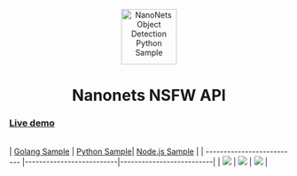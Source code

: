 <div align="center">
  <a href="https://nanonets.com/objectdetection/">
    <img src="https://nanonets.com/logo.png" alt="NanoNets Object Detection Python Sample" width="100"/>
    </a>
</div>

<h1 align="center">Nanonets NSFW API</h1>

<a href="https://nanonets.com/objectdetection/"> <h3>Live demo</h3> </a>
</br>
| [Golang Sample](https://repl.it/@RushabhNagda/go-example-url) | [Python Sample](https://repl.it/@RushabhNagda/go-example-url)| [Node.js Sample](https://repl.it/@RushabhNagda/go-example-url) |
| -------------------------- |--------------------------|--------------------------|
| [![](https://www.hugopicado.com/assets/golang.png)](https://github.com/NanoNets/object-detection-sample-golang) | [![](http://kata.coderdojo.com/images/thumb/e/ea/Python_logo.png/100px-Python_logo.png)](https://github.com/NanoNets/object-detection-sample-python) | [![](https://s3.amazonaws.com/openshift-hub/production/quickstarts/243/nodejs_custom.png?1456926624)](https://github.com/NanoNets/object-detection-sample-nodejs) |


